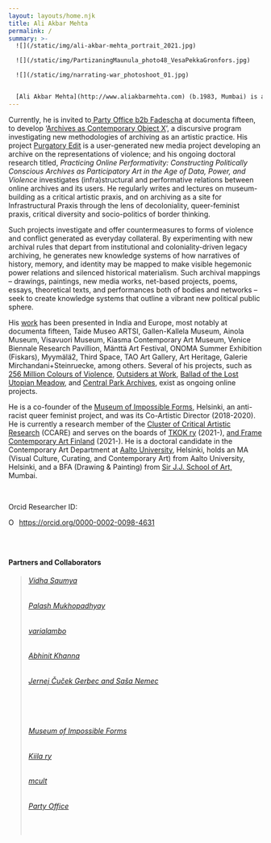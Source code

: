 ```yaml
---
layout: layouts/home.njk
title: Ali Akbar Mehta
permalink: /
summary: >-
  ![](/static/img/ali-akbar-mehta_portrait_2021.jpg)

  ![](/static/img/PartizaningMaunula_photo48_VesaPekkaGronfors.jpg)

  ![](/static/img/narrating-war_photoshoot_01.jpg)


  [Ali Akbar Mehta](http://www.aliakbarmehta.com) (b.1983, Mumbai) is a Transmedia artist, curator, researcher, and writer. Driven by the desires of knowing and participating in the creation of an equal world, his research-based practice is to make immersive archival projects that map knowledges through a multifocal lens of violence, conflict, and trauma while aiming to found processes that would leave deep impacts on the contemporary crossovers of culture, technology and knowledge.
---
```

Currently, he is invited to[ Party Office b2b Fadescha](https://partyoffice.xyz/) at documenta fifteen, to develop ‘[Archives as Contemporary Object X](https://aliakbarmehta.com/content/archives-as-contemporary-object-x)’, a discursive program investigating new methodologies of archiving as an artistic practice. His project [Purgatory Edit](https://aliakbarmehta.com/content/purgatory-edit) is a user-generated new media project developing an archive on the representations of violence; and his ongoing doctoral research titled, *Practicing Online Performativity: Constructing Politically Conscious Archives as Participatory Art in the Age of Data, Power, and Violence* investigates (infra)structural and performative relations between online archives and its users.  He regularly writes and lectures on museum-building as a critical artistic praxis, and on archiving as a site for Infrastructural Praxis through the lens of decoloniality, queer-feminist praxis, critical diversity and socio-politics of border thinking.

Such projects investigate and offer countermeasures to forms of violence and conflict generated as everyday collateral. By experimenting with new archival rules that depart from institutional and coloniality-driven legacy archiving, he generates new knowledge systems of how narratives of history, memory, and identity may be mapped to make visible hegemonic power relations and silenced historical materialism. Such archival mappings – drawings, paintings, new media works, net-based projects, poems, essays, theoretical texts, and performances both of bodies and networks – seek to create knowledge systems that outline a vibrant new political public sphere.

His [work](https://aliakbarmehta.com/curriculum-vitae) has been presented in India and Europe, most notably at documenta fifteen, Taide Museo ARTSI, Gallen-Kallela Museum, Ainola Museum, Visavuori Museum, Kiasma Contemporary Art Museum, Venice Biennale Research Pavillion, Mänttä Art Festival, ONOMA Summer Exhibition (Fiskars), Myymälä2, Third Space, TAO Art Gallery, Art Heritage, Galerie Mirchandani+Steinruecke, among others. Several of his projects, such as [256 Million Colours of Violence](http://www.256millioncoloursofviolence.com/), [Outsiders at Work](https://outsidersatwork.wordpress.com/), [Ballad of the Lost Utopian Meadow](https://www.thelostutopianmeadow.com/), and [Central Park Archives](https://www.m-cult.org/index.php/productions/central-park-archives), exist as ongoing online projects.

He is a co-founder of the [Museum of Impossible Forms](https://museumofimpossibleforms.org/), Helsinki, an anti-racist queer feminist project, and was its Co-Artistic Director (2018-2020). He is currently a research member of the [Cluster of Critical Artistic Research](https://www.ccare.aalto.fi/) (CCARE) and serves on the boards of [TKOK ry](https://www.museumofimpossibleforms.org/tkok-ry) (2021-), [and Frame Contemporary Art Finland](https://frame-finland.fi/en/about-frame/organisation/) (2021-). He is a doctoral candidate in the Contemporary Art Department at [Aalto University](https://www.aalto.fi/), Helsinki, holds an MA (Visual Culture, Curating, and Contemporary Art) from Aalto University, Helsinki, and a BFA (Drawing & Painting) from [Sir J.J. School of Art,](http://www.sirjjschoolofart.in/) Mumbai.

<br/>

Orcid Researcher ID: <div itemscope itemtype="https://schema.org/Person"><a itemprop="sameAs" content="https://orcid.org/0000-0002-0098-4631" href="https://orcid.org/0000-0002-0098-4631" target="orcid.widget" rel="me noopener noreferrer" style="vertical-align:top;"><img src="https://orcid.org/sites/default/files/images/orcid_16x16.png" style="width:1em;margin-right:.5em;" alt="ORCID iD icon">https://orcid.org/0000-0002-0098-4631</a></div>

<br/>

<br/>

**Partners and Collaborators**

> ###### [Vidha Saumya](https://vidhasaumya.wordpress.com/)
>
> ###### [Palash Mukhopadhyay](https://mpalash.com/)
>
> ###### [varialambo](https://varialambo.com/)
>
> ###### [Abhinit Khanna](https://aliakbarmehta.com/#)
>
> ###### [Jernej Čuček Gerbec and Saša Nemec](https://gingerheads.net/hello)
>
> ###### <br/>
>
> ###### [Museum of Impossible Forms](https://www.museumofimpossibleforms.org/)
>
> ###### [Kiila ry](http://kiila.eu/)
>
> ###### [](https://mpalash.com/)[mcult](https://www.m-cult.org/)
>
> ###### [](https://outsidersatwork.wordpress.com/)[Party Office](http://vidisha-fadescha.com/PARTY-OFFICE)
>
> ###### [](https://vidhasaumya.wordpress.com/)<br/>
>
> [](https://vidhasaumya.wordpress.com/)